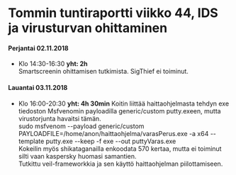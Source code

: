 # Tommin tuntiraportti viikko 44, IDS ja virusturvan ohittaminen

#### Perjantai 02.11.2018
* Klo 14:30-16:30 **yht: 2h**  
Smartscreenin ohittamisen tutkimista. SigThief ei toiminut.  


#### Lauantai 03.11.2018
* Klo 16:00-20:30 **yht: 4h 30min** 
Koitin liittää haittaohjelmasta tehdyn exe tiedoston Msfvenomin payloadilla generic/custom putty.exeen, mutta virustorjunta havaitsi tämän.  
sudo msfvenom --payload generic/custom PAYLOADFILE=/home/anon/haittaohjelma/varasPerus.exe -a x64 --template putty.exe --keep -f exe --out puttyVaras.exe  
Kokeilin myös shikataganailla enkoodata 570 kertaa, mutta ei toiminut silti vaan kaspersky huomasi samantien.  
Tutkittu veil-frameworkkia ja sen käyttö haittaohjelman piilottamiseen.
